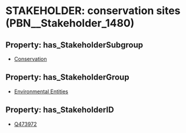 # STAKEHOLDER: __conservation sites__ (PBN__Stakeholder_1480)

## Property: has_StakeholderSubgroup

* [Conservation](PBN__StakeholderSubgroup_160)

## Property: has_StakeholderGroup

* [Environmental Entities](PBN__StakeholderGroup_13)

## Property: has_StakeholderID

* [Q473972](Q473972)

